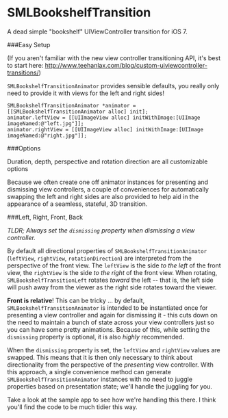 SMLBookshelfTransition
======================

A dead simple "bookshelf" UIViewController transition for iOS 7.


###Easy Setup


(If you aren't familiar with the new view controller transitioning API, it's best to start here: http://www.teehanlax.com/blog/custom-uiviewcontroller-transitions/)

`SMLBookshelfTransitionAnimator` provides sensible defaults, you really only need to provide it with views for the left and right sides!

    SMLBookshelfTransitionAnimator *animator = [[SMLBookshelfTransitionAnimator alloc] init];
    animator.leftView = [[UIImageView alloc] initWithImage:[UIImage imageNamed:@"left.jpg"]];
    animator.rightView = [[UIImageView alloc] initWithImage:[UIImage imageNamed:@"right.jpg"]];
    

###Options

Duration, depth, perspective and rotation direction are all customizable options

Because we often create one off animator instances for presenting and dismissing view controllers, a couple of conveniences for automatically swapping the left and right sides are also provided to help aid in the appearance of a seamless, stateful, 3D transition.

###Left, Right, Front, Back

_TLDR; Always set the `dismissing` property when dismissing a view controller._

By default all directional properties of `SMLBookshelfTransitionAnimator` (`leftView`, `rightView`, `rotationDirection`) are interpreted from the perspective of the front view. The `leftView` is the side _to the left_ of the front view, the `rightView` is the side _to the right_ of the front view. When rotating, `SMLBookshelfTransitionLeft` rotates _toward_ the left -- that is, the left side will push away from the viewer as the right side rotates toward the viewer.

**Front is relative**! This can be tricky … by default, `SMLBookshelfTransitionAnimator` is intended to be instantiated once for presenting a view controller and again for dismissing it - this cuts down on the need to maintain a bunch of state across your view controllers just so you can have some pretty animations. Because of this, while setting the `dismissing` property is optional, it is also _highly_ recommended.

When the `dismissing` property is set, the `leftView` and `rightView` values are swapped. This means that it is then only necessary to think about directionality from the perspective of the _presenting_ view controller. With this approach, a single convenience method can generate `SMLBookshelfTransitionAnimator` instances with no need to juggle properties based on presentation state; we'll handle the juggling for you.

Take a look at the sample app to see how we're handling this there. I think you'll find the code to be much tidier this way.